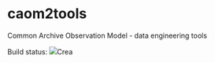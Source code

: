 # caom2tools
Common Archive Observation Model - data engineering tools

Build status:
<a href="https://travis-ci.org/opencadc/caom2tools"><img src="https://travis-ci.org/opencadc/caom2tools.svg?branch=master" /></a>Crea
